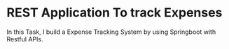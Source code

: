# REST Application To track Expenses
In this Task, I build a Expense Tracking System by using Springboot with Restful APIs.  
